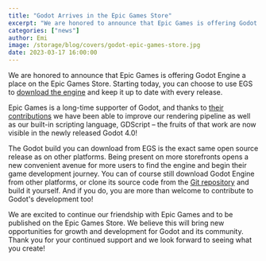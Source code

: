 ```yaml
---
title: "Godot Arrives in the Epic Games Store"
excerpt: "We are honored to announce that Epic Games is offering Godot Engine a place on its own digital distribution platform, the Epic Games Store."
categories: ["news"]
author: Emi
image: /storage/blog/covers/godot-epic-games-store.jpg
date: 2023-03-17 16:00:00
---
```


We are honored to announce that Epic Games is offering Godot Engine a place on the Epic Games Store. Starting today, you can choose to use EGS to [download the engine](https://store.epicgames.com/p/godot-engine) and keep it up to date with every release.

Epic Games is a long-time supporter of Godot, and thanks to [their contributions](https://godotengine.org/article/godot-engine-was-awarded-epic-megagrant) we have been able to improve our rendering pipeline as well as our built-in scripting language, GDScript – the fruits of that work are now visible in the newly released Godot 4.0!

The Godot build you can download from EGS is the exact same open source release as on other platforms. Being present on more storefronts opens a new convenient avenue for more users to find the engine and begin their game development journey. You can of course still download Godot Engine from other platforms, or clone its source code from the [Git repository](https://github.com/godotengine/godot) and build it yourself. And if you do, you are more than welcome to contribute to Godot's development too!

We are excited to continue our friendship with Epic Games and to be published on the Epic Games Store. We believe this will bring new opportunities for growth and development for Godot and its community. Thank you for your continued support and we look forward to seeing what you create!
